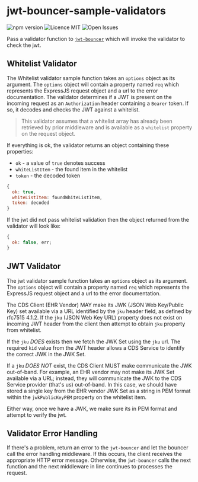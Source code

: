 # jwt-bouncer-sample-validators

![npm version](https://img.shields.io/badge/npm-1.0.2-blue.svg) ![Licence MIT](https://img.shields.io/badge/licence-MIT-yellowgreen.svg) ![Open Issues](https://img.shields.io/github/issues-raw/tripott/jwt-bouncer-sample-validators.svg)

Pass a validator function to [`jwt-bouncer`](https://www.npmjs.com/package/jwt-bouncer) which will invoke the validator to check the jwt.

## Whitelist Validator

The Whitelist validator sample function takes an `options` object as its argument. The `options` object will contain a property named `req` which represents the ExpressJS request object and a url to the error documentation. The validator determines if a JWT is present on the incoming request as an `Authorization` header containing a `Bearer` token. If so, it decodes and checks the JWT against a whitelist.

> This validator assumes that a whitelist array has already been retrieved by prior middleware and is available as a `whitelist` property on the request object.

If everything is ok, the validator returns an object containing these properties:

- `ok` - a value of `true` denotes success
- `whiteListItem` - the found item in the whitelist
- `token` - the decoded token

```js
{
  ok: true,
  whiteListItem: foundWhiteListItem,
  token: decoded
}
```

If the jwt did not pass whitelist validation then the object returned from the validator will look like:

```js
{
  ok: false, err;
}
```

## JWT Validator

The jwt validator sample function takes an `options` object as its argument. The `options` object will contain a property named `req` which represents the ExpressJS request object and a url to the error documentation.

The CDS Client (EHR Vendor) MAY make its JWK (JSON Web Key/Public Key) set available via a URL identified by the `jku` header field, as defined by rfc7515 4.1.2. If the `jku` (JSON Web Key URL) property does not exist on incoming JWT header from the client then attempt to obtain `jku` property from whitelist.

If the `jku` _DOES_ exists then we fetch the JWK Set using the `jku` url. The required `kid` value from the JWT header allows a CDS Service to identify the correct JWK in the JWK Set.

If a `jku` _DOES NOT_ exist, the CDS Client MUST make communicate the JWK out-of-band. For example, an EHR vendor may not make its JWK Set available via a URL; instead, they will communicate the JWK to the CDS Service provider (that's us) out-of-band. In this case, we should have stored a single key from the EHR vendor JWK Set as a string in PEM format within the `jwkPublicKeyPEM` property on the whitelist item.

Either way, once we have a JWK, we make sure its in PEM format and attempt to verify the jwt.

## Validator Error Handling

If there's a problem, return an error to the `jwt-bouncer` and let the bouncer call the error handling middleware. If this occurs, the client receives the appropriate HTTP error message. Otherwise, the `jwt-bouncer` calls the next function and the next middleware in line continues to processes the request.
